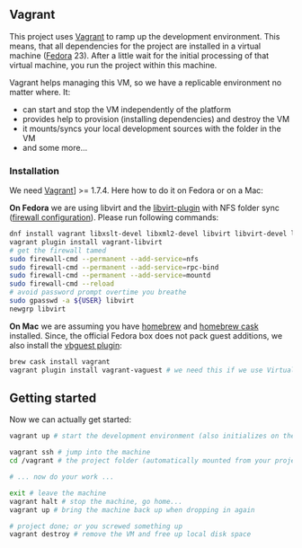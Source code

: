 ## Vagrant

This project uses [Vagrant](https://www.vagrantup.com/) to ramp up the development environment.
This means, that all dependencies for the project are installed in a virtual machine ([Fedora](https://getfedora.org/) 23).
After a little wait for the initial processing of that virtual machine, you run the project within this machine.

Vagrant helps managing this VM, so we have a replicable environment no matter where. It:

* can start and stop the VM independently of the platform
* provides help to provision (installing dependencies) and destroy the VM
* it mounts/syncs your local development sources with the folder in the VM
* and some more...

### Installation

We need [Vagrant](https://www.vagrantup.com/docs/installation/)] >= 1.7.4. Here how to do it on Fedora or on a Mac:

**On Fedora** we are using libvirt and the [libvirt-plugin](https://github.com/pradels/vagrant-libvirt) with NFS folder sync ([firewall configuration](http://nts.strzibny.name/vagrant-nfs-exports-on-fedora-21/)).
Please run following commands:

```bash
dnf install vagrant libxslt-devel libxml2-devel libvirt libvirt-devel libguestfs-tools-c
vagrant plugin install vagrant-libvirt
# get the firewall tamed
sudo firewall-cmd --permanent --add-service=nfs
sudo firewall-cmd --permanent --add-service=rpc-bind
sudo firewall-cmd --permanent --add-service=mountd
sudo firewall-cmd --reload
# avoid password prompt overtime you breathe
sudo gpasswd -a ${USER} libvirt
newgrp libvirt
```

**On Mac** we are assuming you have [homebrew](http://brew.sh/) and [homebrew cask](http://caskroom.io/) installed.
Since, the official Fedora box does not pack guest additions, we also install the [vbguest plugin](https://github.com/dotless-de/vagrant-vbguest):

```bash
brew cask install vagrant
vagrant plugin install vagrant-vaguest # we need this if we use VirtualBox
```

## Getting started

Now we can actually get started:

```bash
vagrant up # start the development environment (also initializes on the first call)

vagrant ssh # jump into the machine
cd /vagrant # the project folder (automatically mounted from your project's root)

# ... now do your work ...

exit # leave the machine
vagrant halt # stop the machine, go home...
vagrant up # bring the machine back up when dropping in again

# project done; or you screwed something up
vagrant destroy # remove the VM and free up local disk space
```
